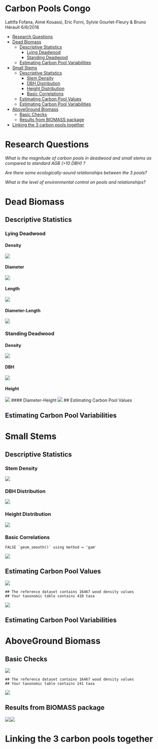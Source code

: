Carbon Pools Congo
================
Lattifa Fofana, Aimé Kouassi, Eric Forni, Sylvie Gourlet-Fleury & Bruno Hérault
6/6/2018

-   [Research Questions](#research-questions)
-   [Dead Biomass](#dead-biomass)
    -   [Descriptive Statistics](#descriptive-statistics)
        -   [Lying Deadwood](#lying-deadwood)
        -   [Standing Deadwood](#standing-deadwood)
    -   [Estimating Carbon Pool Variabilities](#estimating-carbon-pool-variabilities)
-   [Small Stems](#small-stems)
    -   [Descriptive Statistics](#descriptive-statistics-1)
        -   [Stem Density](#stem-density)
        -   [DBH Distribution](#dbh-distribution)
        -   [Height Distribution](#height-distribution)
        -   [Basic Correlations](#basic-correlations)
    -   [Estimating Carbon Pool Values](#estimating-carbon-pool-values)
    -   [Estimating Carbon Pool Variabilities](#estimating-carbon-pool-variabilities-1)
-   [AboveGround Biomass](#aboveground-biomass)
    -   [Basic Checks](#basic-checks)
    -   [Results from BIOMASS package](#results-from-biomass-package)
-   [Linking the 3 carbon pools together](#linking-the-3-carbon-pools-together)

Research Questions
==================

*What is the magnitude of carbon pools in deadwood and small stems as compared to standard AGB (&gt;10 DBH) ?*

*Are there some ecologically-sound relationships between the 3 pools?*

*What is the level of environmental control on pools and relationships?*

Dead Biomass
============

Descriptive Statistics
----------------------

### Lying Deadwood

#### Density

![](CarbonPools_files/figure-markdown_github/D%20density-1.png)

#### Diameter

![](CarbonPools_files/figure-markdown_github/DBH%20distribution-1.png)

#### Length

![](CarbonPools_files/figure-markdown_github/Length%20distribution-1.png)

#### Diameter-Length

![](CarbonPools_files/figure-markdown_github/DBH-Length-1.png)

### Standing Deadwood

#### Density

![](CarbonPools_files/figure-markdown_github/standing%20density-1.png)

#### DBH

![](CarbonPools_files/figure-markdown_github/standing%20DBH-1.png)

#### Height

![](CarbonPools_files/figure-markdown_github/standing%20Height-1.png) \#\#\#\# Diameter-Height ![](CarbonPools_files/figure-markdown_github/Height-Diameter-1.png) \#\# Estimating Carbon Pool Values

Estimating Carbon Pool Variabilities
------------------------------------

Small Stems
===========

Descriptive Statistics
----------------------

### Stem Density

![](CarbonPools_files/figure-markdown_github/DS_SS-1.png)

### DBH Distribution

![](CarbonPools_files/figure-markdown_github/DBH_SS-1.png)

### Height Distribution

![](CarbonPools_files/figure-markdown_github/HEIGHT_SS-1.png)

### Basic Correlations

    FALSE `geom_smooth()` using method = 'gam'

![](CarbonPools_files/figure-markdown_github/SS%20dbh%20height-1.png)

Estimating Carbon Pool Values
-----------------------------

![](CarbonPools_files/figure-markdown_github/agb%20SS-1.png)

    ## The reference dataset contains 16467 wood density values 
    ## Your taxonomic table contains 410 taxa

![](CarbonPools_files/figure-markdown_github/agb%20SS-2.png)

Estimating Carbon Pool Variabilities
------------------------------------

AboveGround Biomass
===================

Basic Checks
------------

![](CarbonPools_files/figure-markdown_github/lound%20data-1.png)

    ## The reference dataset contains 16467 wood density values 
    ## Your taxonomic table contains 241 taxa

![](CarbonPools_files/figure-markdown_github/wsg-1.png)

Results from BIOMASS package
----------------------------

![](CarbonPools_files/figure-markdown_github/agb-1.png)![](CarbonPools_files/figure-markdown_github/agb-2.png)

Linking the 3 carbon pools together
===================================
